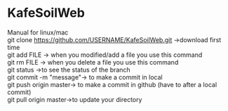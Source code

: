 # KafeSoilWeb

Manual for linux/mac <br /> 
	git clone https://github.com/USERNAME/KafeSoilWeb.git ->download first time <br />
	git add FILE -> when you modified/add  a file you use this command <br />
	git rm FILE -> when you delete a file you use this command <br />
	git status ->to see the status of the branch <br />
	git commit -m "message"-> to make a commit in local <br />
	git push origin master-> to make a commit in github (have to after a local commit) <br />
	git pull origin master->to update your directory <br />
